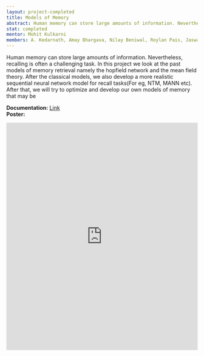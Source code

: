 ```yaml
---
layout: project-completed
title: Models of Memory
abstract: Human memory can store large amounts of information. Nevertheless, recalling is often a challenging task. In this project we look at the past models of memory retrieval namely the hopfield network and the mean field theory. After the classical models, we also develop a more realistic sequential neural network model for recall tasks(For eg, NTM, MANN etc). After that, we will try to optimize and develop our own models of memory that may be 
stat: completed
mentor: Mohit Kulkarni
members: A. Kedarnath, Amay Bhargava, Nilay Beniwal, Roylan Pais, Jaswant Kumar, Falguni Yadav, Akshay Mehta, Prajwal Arya, Deepalok Kaushik, Amartya S. Das, Aditya Prakash
---
```

Human memory can store large amounts of information. Nevertheless, recalling is often a challenging task. In this project we look at the past models of memory retrieval namely the hopfield network and the mean field theory. After the classical models, we also develop a more realistic sequential neural network model for recall tasks(For eg, NTM, MANN etc). After that, we will try to optimize and develop our own models of memory that may be <br>

**Documentation:** <a href="https://drive.google.com/file/d/1x_MTrzn0rDEBCB5KxCMltprpQKvsdKvp/view?usp=sharing" target="_blank">Link</a><br>
**Poster:** 
<iframe src="https://drive.google.com/file/d/1VgC26PIUFNapT8tkmjUVx-eJp6t1p49C/preview?usp=sharing" style="width:100%; height:600px;" frameborder="0"></iframe>
